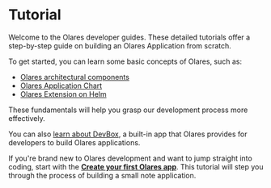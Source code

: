 # Tutorial

Welcome to the Olares developer guides. These detailed tutorials offer a step-by-step guide on building an Olares Application from scratch.

To get started, you can learn some basic concepts of Olares, such as:
- [Olares architectural components](../../../manual/concepts/architecture.md)
- [Olares Application Chart](../../develop/package/chart.md)
- [Olares Extension on Helm](../package/extension.md)

These fundamentals will help you grasp our development process more effectively.

You can also [learn about DevBox](devbox.md), a built-in app that Olares provides for developers to build Olares applications.

If you're brand new to Olares development and want to jump straight into coding, start with the [**Create your first Olares app**](./note/index.md). This tutorial will step you through the process of building a small note application.


